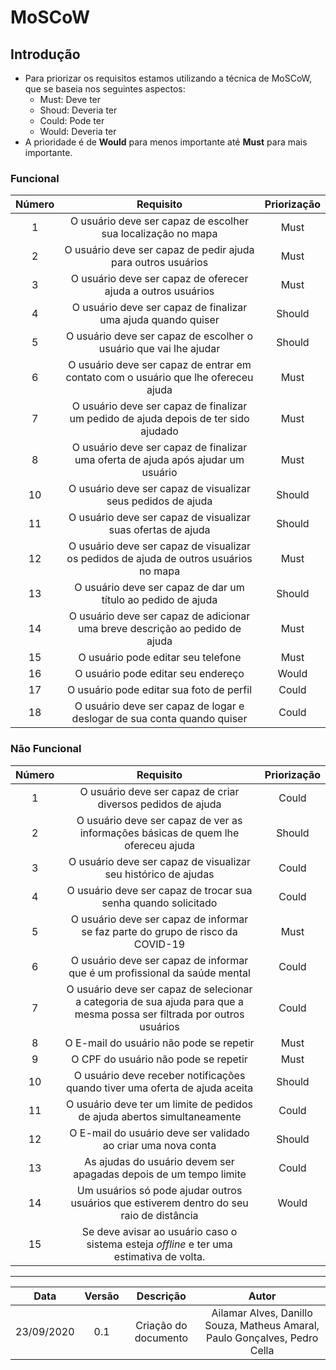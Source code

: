 # MoSCoW

## Introdução

- Para priorizar os requisitos estamos utilizando a técnica de MoSCoW, que se baseia nos seguintes aspectos:
  - Must: Deve ter
  - Shoud: Deveria ter
  - Could: Pode ter
  - Would: Deveria ter
- A prioridade é de **Would** para menos importante até **Must** para mais importante.

### Funcional

|Número|Requisito|Priorização|
|:-:|:-:|:-:|
|1|O usuário deve ser capaz de escolher sua localização no mapa|Must|
|2|O usuário deve ser capaz de pedir ajuda para outros usuários|Must|
|3|O usuário deve ser capaz de oferecer ajuda a outros usuários|Must|
|4|O usuário deve ser capaz de finalizar uma ajuda quando quiser|Should|
|5|O usuário deve ser capaz de escolher o usuário que vai lhe ajudar|Should|
|6|O usuário deve ser capaz de entrar em contato com o usuário que lhe ofereceu ajuda|Must|
|7|O usuário deve ser capaz de finalizar um pedido de ajuda depois de ter sido ajudado|Must|
|8|O usuário deve ser capaz de finalizar uma oferta de ajuda após ajudar um usuário|Must|
|10|O usuário deve ser capaz de visualizar seus pedidos de ajuda|Should|
|11|O usuário deve ser capaz de visualizar suas ofertas de ajuda|Should|
|12|O usuário deve ser capaz de visualizar os pedidos de ajuda de outros usuários no mapa|Must|
|13|O usuário deve ser capaz de dar um título ao pedido de ajuda|Should|
|14|O usuário deve ser capaz de adicionar uma breve descrição ao pedido de ajuda|Must|
|15|O usuário pode editar seu telefone|Must|
|16|O usuário pode editar seu endereço|Would|
|17|O usuário pode editar sua foto de perfil|Could|
|18|O usuário deve ser capaz de logar e deslogar de sua conta quando quiser|Could|

### Não Funcional

|Número|Requisito|Priorização|
|:-:|:-:|:-:|
|1|O usuário deve ser capaz de criar diversos pedidos de ajuda|Could|
|2|O usuário deve ser capaz de ver as informações básicas de quem lhe ofereceu ajuda|Should|
|3|O usuário deve ser capaz de visualizar seu histórico de ajudas|Could|
|4|O usuário deve ser capaz de trocar sua senha quando solicitado|Could|
|5|O usuário deve ser capaz de informar se faz parte do grupo de risco da COVID-19|Must|
|6|O usuário deve ser capaz de informar que é um profissional da saúde mental|Could|
|7|O usuário deve ser capaz de selecionar a categoria de sua ajuda para que a mesma possa ser filtrada por outros usuários|Could|
|8|O E-mail do usuário não pode se repetir|Must|
|9|O CPF do usuário não pode se repetir|Must|
|10|O usuário deve receber notificações quando tiver uma oferta de ajuda aceita|Should|
|11|O usuário deve ter um limite de pedidos de ajuda abertos simultaneamente|Could|
|12|O E-mail do usuário deve ser validado ao criar uma nova conta|Should|
|13|As ajudas do usuário devem ser apagadas depois de um tempo limite|Could|
|14|Um usuários só pode ajudar outros usuários que estiverem dentro do seu raio de distância|Would|
|15|Se deve avisar ao usuário caso o sistema esteja *offline* e ter uma estimativa de volta.|

---

|Data|Versão|Descrição|Autor|
|:--------:|:---:|:-------------------:|:-----------------------:|
|23/09/2020| 0.1 | Criação do documento | Ailamar Alves, Danillo Souza, Matheus Amaral, Paulo Gonçalves, Pedro Cella |
